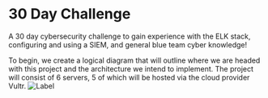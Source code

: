 # 30 Day Challenge
A 30 day cybersecurity challenge to gain experience with the ELK stack, configuring and using a SIEM, and general blue team cyber knowledge!

To begin, we create a logical diagram that will outline where we are headed with this project and the architecture we intend to implement. The project will consist of 6 servers, 5 of which will be hosted via the cloud provider Vultr. 
![Label](./30Day_Logical_Diagram.drawio)
